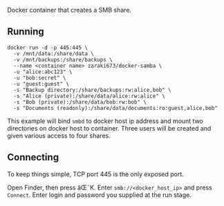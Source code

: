 Docker container that creates a SMB share.

## Running

```
docker run -d -p 445:445 \
  -v /mnt/data:/share/data \
  -v /mnt/backups:/share/backups \
  --name <container name> zaraki673/docker-samba \
  -u "alice:abc123" \
  -u "bob:secret" \
  -u "guest:guest" \
  -s "Backup directory:/share/backups:rw:alice,bob" \
  -s "Alice (private):/share/data/alice:rw:alice" \
  -s "Bob (private):/share/data/bob:rw:bob" \
  -s "Documents (readonly):/share/data/documents:ro:guest,alice,bob"
```

This example will bind `smbd` to docker host ip address
and mount two directories on docker host to container.
Three users will be created and given various access to four shares.


## Connecting

To keep things simple, TCP port 445 is the only exposed port.

Open Finder, then press âŒ˜K. Enter `smb://<docker_host_ip>`
and press `Connect`.
Enter login and password you supplied at the run stage.
